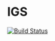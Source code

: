 # IGS

[![Build Status](https://travis-ci.org/iagussilveira/IGS.svg?branch=master)](https://travis-ci.org/iagussilveira/IGS)
